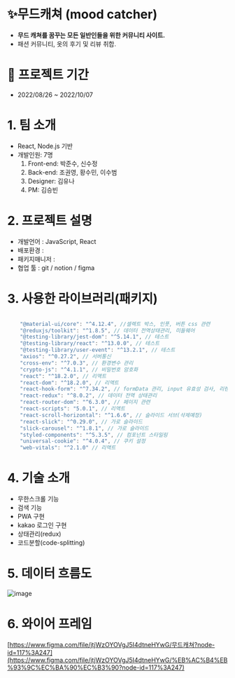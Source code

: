 # ✨무드캐쳐 (mood catcher)

- **무드 캐쳐를 꿈꾸는 모든 일반인들을 위한 커뮤니티 사이트.**
- 패션 커뮤니티, 옷의 후기 및 리뷰 취합.

# 📆 프로젝트 기간

- 2022/08/26 ~ 2022/10/07

# 1. 팀 소개

- React, Node.js 기반
- 개발인원: 7명
  1. Front-end: 박준수, 신수정
  2. Back-end: 조권영, 황수민, 이수범
  3. Designer: 김유나
  4. PM: 김승빈

# 2. 프로젝트 설명

- 개발언어 : JavaScript, React
- 배포환경 :
- 패키지매니저 :
- 협업 툴 : git / notion / figma

# 3. 사용한 라이브러리(패키지)

```jsx

    "@material-ui/core": "^4.12.4", //셀렉트 박스, 인풋, 버튼 css 관련
    "@reduxjs/toolkit": "^1.8.5", // 데이터 전역상태관리, 미들웨어
    "@testing-library/jest-dom": "^5.14.1", // 테스트
    "@testing-library/react": "^13.0.0", // 테스트
    "@testing-library/user-event": "^13.2.1", // 테스트
    "axios": "^0.27.2", // 서버통신
    "cross-env": "^7.0.3", // 환경변수 관리
    "crypto-js": "^4.1.1", // 비밀번호 암호화
    "react": "^18.2.0", // 리액트
    "react-dom": "^18.2.0", // 리액트
    "react-hook-form": "^7.34.2", // formData 관리, input 유효성 검사, 리렌더링이 적어짐
    "react-redux": "^8.0.2", // 데이터 전역 상태관리
    "react-router-dom": "^6.3.0", // 페이지 관련
    "react-scripts": "5.0.1", // 리액트
    "react-scroll-horizontal": "^1.6.6", // 슬라이드 서브(삭제예정)
    "react-slick": "^0.29.0", // 가로 슬라이드
    "slick-carousel": "^1.8.1", // 가로 슬라이드
    "styled-components": "^5.3.5", // 컴포넌트 스타일링
    "universal-cookie": "^4.0.4", // 쿠키 설정
    "web-vitals": "^2.1.0" // 리액트

```

# 4. 기술 소개

- 무한스크롤 기능
- 검색 기능
- PWA 구현
- kakao 로그인 구현
- 상태관리(redux)
- 코드분할(code-splitting)

# 5. 데이터 흐름도

![image](https://user-images.githubusercontent.com/87622597/188310315-d59f7259-d564-4819-ab2c-4f7e7c5991cb.png)

# 6. 와이어 프레임

[https://www.figma.com/file/jtjWzOYOVgJ5I4dtneHYwG/무드캐쳐?node-id=117%3A247](https://www.figma.com/file/jtjWzOYOVgJ5I4dtneHYwG/%EB%AC%B4%EB%93%9C%EC%BA%90%EC%B3%90?node-id=117%3A247)
